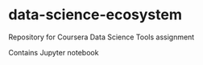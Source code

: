 # data-science-ecosystem
Repository for Coursera Data Science Tools assignment

Contains Jupyter notebook
